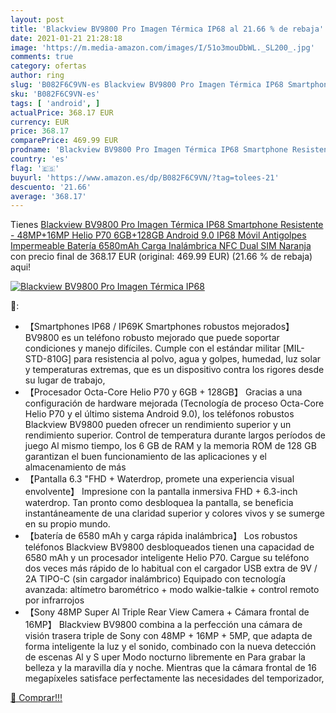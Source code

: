 ```yaml
---
layout: post
title: 'Blackview BV9800 Pro Imagen Térmica IP68 al 21.66 % de rebaja'
date: 2021-01-21 21:28:18
image: 'https://m.media-amazon.com/images/I/51o3mouDbWL._SL200_.jpg'
comments: true
category: ofertas
author: ring
slug: 'B082F6C9VN-es Blackview BV9800 Pro Imagen Térmica IP68 Smartphone...'
sku: 'B082F6C9VN-es'
tags: [ 'android', ]
actualPrice: 368.17 EUR
currency: EUR
price: 368.17
comparePrice: 469.99 EUR
prodname: 'Blackview BV9800 Pro Imagen Térmica IP68 Smartphone Resistente - 48MP+16MP  Helio P70 6GB+128GB  Android 9.0 IP68 Móvil Antigolpes Impermeable Batería 6580mAh Carga Inalámbrica NFC Dual SIM Naranja'
country: 'es'
flag: '🇪🇸'
buyurl: 'https://www.amazon.es/dp/B082F6C9VN/?tag=tolees-21'
descuento: '21.66'
average: '368.17'
---
```


Tienes [Blackview BV9800 Pro Imagen Térmica IP68 Smartphone Resistente - 48MP+16MP  Helio P70 6GB+128GB  Android 9.0 IP68 Móvil Antigolpes Impermeable Batería 6580mAh Carga Inalámbrica NFC Dual SIM Naranja](https://www.amazon.es/dp/B082F6C9VN/?tag=tolees-21) con precio final de  368.17 EUR (original: 469.99 EUR) (21.66 %  de rebaja) aqui!

[![Blackview BV9800 Pro Imagen Térmica IP68](https://m.media-amazon.com/images/I/51o3mouDbWL._SL200_.jpg)](https://www.amazon.es/dp/B082F6C9VN/?tag=tolees-21)

🔎:

- 【Smartphones IP68 / IP69K Smartphones robustos mejorados】 BV9800 es un teléfono robusto mejorado que puede soportar condiciones y manejo difíciles. Cumple con el estándar militar [MIL-STD-810G] para resistencia al polvo, agua y golpes, humedad, luz solar y temperaturas extremas, que es un dispositivo contra los rigores desde su lugar de trabajo,
- 【Procesador Octa-Core Helio P70 y 6GB + 128GB】 Gracias a una configuración de hardware mejorada (Tecnología de proceso Octa-Core Helio P70 y el último sistema Android 9.0), los teléfonos robustos Blackview BV9800 pueden ofrecer un rendimiento superior y un rendimiento superior. Control de temperatura durante largos períodos de juego Al mismo tiempo, los 6 GB de RAM y la memoria ROM de 128 GB garantizan el buen funcionamiento de las aplicaciones y el almacenamiento de más
- 【Pantalla 6.3 "FHD + Waterdrop, promete una experiencia visual envolvente】 Impresione con la pantalla inmersiva FHD + 6.3-inch waterdrop. Tan pronto como desbloquea la pantalla, se beneficia instantáneamente de una claridad superior y colores vivos y se sumerge en su propio mundo.
- 【batería de 6580 mAh y carga rápida inalámbrica】 Los robustos teléfonos Blackview BV9800 desbloqueados tienen una capacidad de 6580 mAh y un procesador inteligente Helio P70. Cargue su teléfono dos veces más rápido de lo habitual con el cargador USB extra de 9V / 2A TIPO-C (sin cargador inalámbrico) Equipado con tecnología avanzada: altímetro barométrico + modo walkie-talkie + control remoto por infrarrojos
- 【Sony 48MP Super Al Triple Rear View Camera + Cámara frontal de 16MP】 Blackview BV9800 combina a la perfección una cámara de visión trasera triple de Sony con 48MP + 16MP + 5MP, que adapta de forma inteligente la luz y el sonido, combinado con la nueva detección de escenas Al y S uper Modo nocturno libremente en Para grabar la belleza y la maravilla día y noche. Mientras que la cámara frontal de 16 megapíxeles satisface perfectamente las necesidades del temporizador,

[🛒 Comprar!!!](https://www.amazon.es/dp/B082F6C9VN/?tag=tolees-21)
